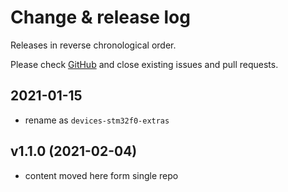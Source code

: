 # Change & release log

Releases in reverse chronological order.

Please check
[GitHub](https://github.com/micro-os-plus/devices-stm32f0-extras-xpack/issues/)
and close existing issues and pull requests.

## 2021-01-15

- rename as `devices-stm32f0-extras`

## v1.1.0 (2021-02-04)

- content moved here form single repo
